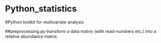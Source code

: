 Python_statistics
=================

#Python toolkit for multivariate analysis

##preprocessing.py
  transform a data matrix (with read-numbers etc.) into a relative abundance matrix.
